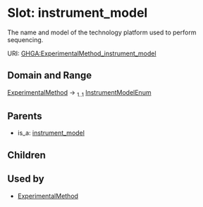 
# Slot: instrument_model


The name and model of the technology platform used to perform sequencing.

URI: [GHGA:ExperimentalMethod_instrument_model](https://w3id.org/GHGA/ExperimentalMethod_instrument_model)


## Domain and Range

[ExperimentalMethod](ExperimentalMethod.md) &#8594;  <sub>1..1</sub> [InstrumentModelEnum](InstrumentModelEnum.md)

## Parents

 *  is_a: [instrument_model](instrument_model.md)

## Children


## Used by

 * [ExperimentalMethod](ExperimentalMethod.md)
